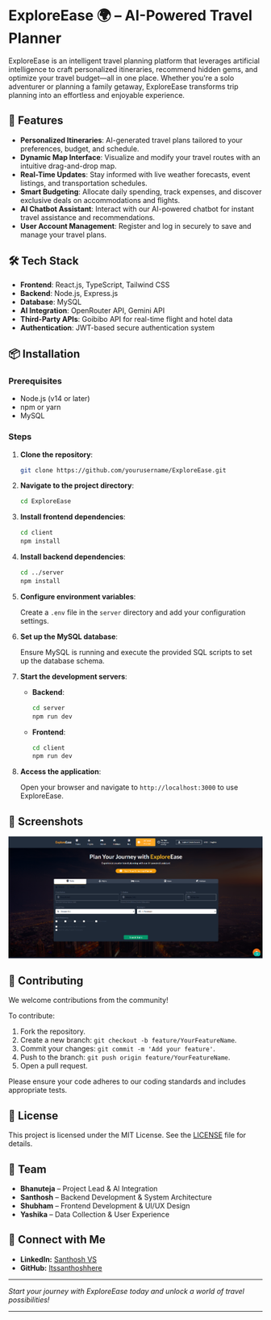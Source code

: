 
# ExploreEase 🌍 – AI-Powered Travel Planner
ExploreEase is an intelligent travel planning platform that leverages artificial intelligence to craft personalized itineraries, recommend hidden gems, and optimize your travel budget—all in one place. Whether you're a solo adventurer or planning a family getaway, ExploreEase transforms trip planning into an effortless and enjoyable experience.

## 🚀 Features

- **Personalized Itineraries**: AI-generated travel plans tailored to your preferences, budget, and schedule.
- **Dynamic Map Interface**: Visualize and modify your travel routes with an intuitive drag-and-drop map.
- **Real-Time Updates**: Stay informed with live weather forecasts, event listings, and transportation schedules.
- **Smart Budgeting**: Allocate daily spending, track expenses, and discover exclusive deals on accommodations and flights.
- **AI Chatbot Assistant**: Interact with our AI-powered chatbot for instant travel assistance and recommendations.
- **User Account Management**: Register and log in securely to save and manage your travel plans.

## 🛠️ Tech Stack

- **Frontend**: React.js, TypeScript, Tailwind CSS
- **Backend**: Node.js, Express.js
- **Database**: MySQL
- **AI Integration**: OpenRouter API, Gemini API
- **Third-Party APIs**: Goibibo API for real-time flight and hotel data
- **Authentication**: JWT-based secure authentication system

## 📦 Installation

### Prerequisites

- Node.js (v14 or later)
- npm or yarn
- MySQL

### Steps

1. **Clone the repository**:

   ```bash
   git clone https://github.com/yourusername/ExploreEase.git
   ```

2. **Navigate to the project directory**:

   ```bash
   cd ExploreEase
   ```

3. **Install frontend dependencies**:

   ```bash
   cd client
   npm install
   ```

4. **Install backend dependencies**:

   ```bash
   cd ../server
   npm install
   ```

5. **Configure environment variables**:

   Create a `.env` file in the `server` directory and add your configuration settings.

6. **Set up the MySQL database**:

   Ensure MySQL is running and execute the provided SQL scripts to set up the database schema.

7. **Start the development servers**:

   - **Backend**:

     ```bash
     cd server
     npm run dev
     ```

   - **Frontend**:

     ```bash
     cd client
     npm run dev
     ```

8. **Access the application**:

   Open your browser and navigate to `http://localhost:3000` to use ExploreEase.

## 📸 Screenshots

![alt text](Interface.png)

## 🤝 Contributing

We welcome contributions from the community!

To contribute:

1. Fork the repository.
2. Create a new branch: `git checkout -b feature/YourFeatureName`.
3. Commit your changes: `git commit -m 'Add your feature'`.
4. Push to the branch: `git push origin feature/YourFeatureName`.
5. Open a pull request.

Please ensure your code adheres to our coding standards and includes appropriate tests.

## 📄 License

This project is licensed under the MIT License. See the [LICENSE](LICENSE) file for details.

## 👥 Team

- **Bhanuteja** – Project Lead & AI Integration
- **Santhosh** – Backend Development & System Architecture
- **Shubham** – Frontend Development & UI/UX Design
- **Yashika** – Data Collection & User Experience

## 🔗 Connect with Me
- **LinkedIn:** [Santhosh VS](https://www.linkedin.com/in/thesanthoshvs/)
- **GitHub:** [Itssanthoshhere](https://github.com/Itssanthoshhere)

---

*Start your journey with ExploreEase today and unlock a world of travel possibilities!*

---